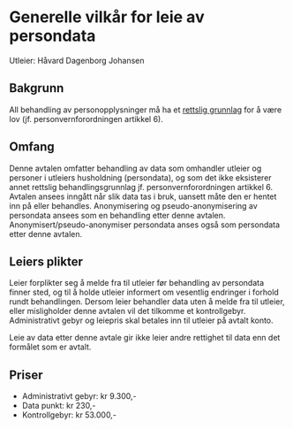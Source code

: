 # Generelle vilkår for leie av persondata

Utleier: Håvard Dagenborg Johansen

## Bakgrunn

All behandling av personopplysninger må ha et [rettslig
grunnlag](https://www.datatilsynet.no/regelverk-og-verktoy/veiledere/veileder-om-behandlingsgrunnlag/) for å være lov (jf. personvernforordningen artikkel 6).

## Omfang 

Denne avtalen omfatter behandling av data som omhandler utleier og
personer i utleiers husholdning (persondata), og som det ikke
eksisterer annet rettslig behandlingsgrunnlag jf. personvernforordningen
artikkel 6. Avtalen ansees inngått når slik
data tas i bruk, uansett måte den er hentet inn på eller
behandles. Anonymisering og pseudo-anonymisering av persondata ansees
som en behandling etter denne avtalen. Anonymisert/pseudo-anonymiser
persondata anses også som persondata etter denne avtalen.

## Leiers plikter

Leier forplikter seg å melde fra til utleier før behandling av
persondata finner sted, og til å holde utleier informert om vesentlig
endringer i forhold rundt behandlingen. Dersom leier behandler data
uten å melde fra til utleier, eller misligholder denne avtalen vil det
tilkomme et kontrollgebyr. Administrativt gebyr og leiepris skal
betales inn til utleier på avtalt konto.

Leie av data etter denne avtale gir ikke leier andre rettighet til
data enn det formålet som er avtalt.


## Priser 

- Administrativt gebyr: kr 9.300,-
- Data punkt: kr 230,-
- Kontrollgebyr: kr 53.000,-



